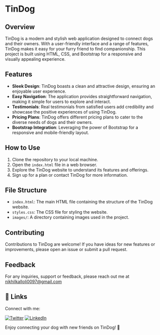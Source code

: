 # TinDog

## Overview

TinDog is a modern and stylish web application designed to connect dogs and their owners. With a user-friendly interface and a range of features, TinDog makes it easy for your furry friend to find companionship. This project is built using HTML, CSS, and Bootstrap for a responsive and visually appealing experience.

## Features

- **Sleek Design**: TinDog boasts a clean and attractive design, ensuring an enjoyable user experience.
- **Easy Navigation**: The application provides straightforward navigation, making it simple for users to explore and interact.
- **Testimonials**: Real testimonials from satisfied users add credibility and showcase the positive experiences of using TinDog.
- **Pricing Plans**: TinDog offers different pricing plans to cater to the diverse needs of dogs and their owners.
- **Bootstrap Integration**: Leveraging the power of Bootstrap for a responsive and mobile-friendly layout.

## How to Use

1. Clone the repository to your local machine.
2. Open the `index.html` file in a web browser.
3. Explore the TinDog website to understand its features and offerings.
4. Sign up for a plan or contact TinDog for more information.

## File Structure

- `index.html`: The main HTML file containing the structure of the TinDog website.
- `styles.css`: The CSS file for styling the website.
- `images/`: A directory containing images used in the project.

## Contributing

Contributions to TinDog are welcome! If you have ideas for new features or improvements, please open an issue or submit a pull request.

## Feedback

For any inquiries, support or feedback, please reach out me at nikhilkalloli0097@gmail.com

## 🔗 Links

Connect with me:

[![Twitter](https://img.shields.io/badge/Twitter-1DA1F2?style=for-the-badge&logo=twitter&logoColor=white)](https://twitter.com/NikhilKalloli)
[![LinkedIn](https://img.shields.io/badge/LinkedIn-0A66C2?style=for-the-badge&logo=linkedin&logoColor=white)](https://www.linkedin.com/in/nikhil-kalloli-a6ab2a25b/)


Enjoy connecting your dog with new friends on TinDog! 🐾
